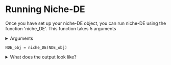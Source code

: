 # Running Niche-DE
Once you have set up your niche-DE object, you can run niche-DE using the function 'niche_DE'. This function takes 5 arguments

<details>
  <summary>Arguments</summary>
  
  
+ object: A niche-DE object
+ C: The minimum total expression of a gene across observations needed for the niche-DE model to run. The default value is 150.
+ M: Minimum number of spots containing the index cell type with the niche cell type in its effective niche for (index,niche) niche patterns to be investigated. The default value is 10
+ Gamma: Percentile a gene needs to be with respect to expression in the index cell type in order for the model to investigate niche patterns for that gene in the index cell. The default value is 0.8 (80th percentile)
  
  </details>
  
```
NDE_obj = niche_DE(NDE_obj)
```

<details>
  <summary>What does the output look like?</summary>
  
 After running niche-DE, the 'niche-DE' slot in your niche-DE object will be populated. It will be a list with length equal to the length of sigma. Each item of the list contains a sublist with 4 items.
+ T-stat: An array of dimension #cell types by #cell types by #genes. Index (i,j,k) represents the T_statistic corresponding to the hypothesis test of testing whether gene k is an (index cell type i, niche cell type j) niche gene. 
+ Beta: An array of dimension #cell types by #cell types by #genes. Index (i,j,k) represents the beta coefficient corresponding to the niche effect of niche cell type j on index cell type i for gene k.
+ var-cov: An array of dimension (#cell types) squared by (#cell types) squared by #genes. The matrix corresponding to indices (:,:,k) gives the variance covariance matrix of the beta coefficients of the nicheDE model for gene k.
+ log-lik: A vector of length #genes. Index k gives the log-likelihood of the nicheDE model for gene k.
  
Note that each item in the niche-DE list is named based on an element of sigma and the T-stat,beta,var-cov,log-lik items for that list are based on an effective niche calculated using a kernel bandwidth equal to that element of sigma.

 </details>
